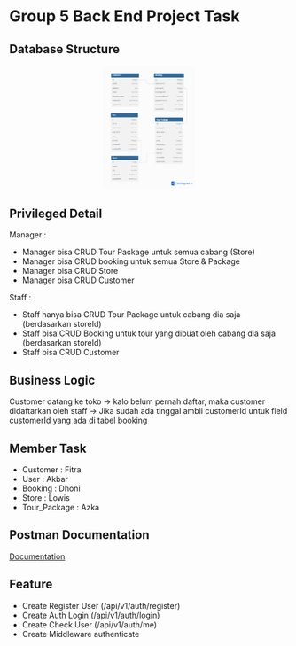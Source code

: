 # Group 5 Back End Project Task

## Database Structure

<p align="center" width="100%">
    <img width="33%" src="./dbstructure.png"> 
</p>

## Privileged Detail

Manager :

- Manager bisa CRUD Tour Package untuk semua cabang (Store)
- Manager bisa CRUD booking untuk semua Store & Package
- Manager bisa CRUD Store
- Manager bisa CRUD Customer

Staff :

- Staff hanya bisa CRUD Tour Package untuk cabang dia saja (berdasarkan storeId)
- Staff bisa CRUD Booking untuk tour yang dibuat oleh cabang dia saja (berdasarkan storeId)
- Staff bisa CRUD Customer

## Business Logic

Customer datang ke toko -> kalo belum pernah daftar, maka customer didaftarkan oleh staff -> Jika sudah ada tinggal ambil customerId untuk field customerId yang ada di tabel booking

## Member Task

- Customer : Fitra
- User : Akbar
- Booking : Dhoni
- Store : Lowis
- Tour_Package : Azka

## Postman Documentation

[Documentation](https://documenter.getpostman.com/view/22728093/2sA3Bn7t9x)

## Feature

- Create Register User (/api/v1/auth/register)
- Create Auth Login (/api/v1/auth/login)
- Create Check User (/api/v1/auth/me)
- Create Middleware authenticate
